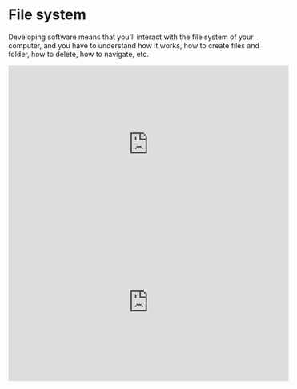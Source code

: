 # File system

Developing software means that you'll interact with the file system of your computer, and you have to understand how it works, how to create files and folder, how to delete, how to navigate, etc.


<iframe width="560" height="315" src="https://www.youtube.com/embed/k-EID5_2D9U" frameborder="0" allow="autoplay; encrypted-media" allowfullscreen></iframe>

<iframe width="560" height="315" src="https://www.youtube.com/embed/DGd48PGbnBs" frameborder="0" allow="autoplay; encrypted-media" allowfullscreen></iframe>